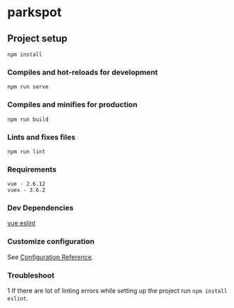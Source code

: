 # parkspot

## Project setup
```
npm install
```

### Compiles and hot-reloads for development

```
npm run serve
```

### Compiles and minifies for production
```
npm run build
```

### Lints and fixes files
```
npm run lint
```

### Requirements
```
vue - 2.6.12
vuex - 3.6.2
```
### Dev Dependencies
[vue eslint](https://eslint.vuejs.org/user-guide/#installation)

### Customize configuration
See [Configuration Reference](https://cli.vuejs.org/config/).


### Troubleshoot
1   If there are lot of linting errors while setting up the project run `npm install eslint`.

